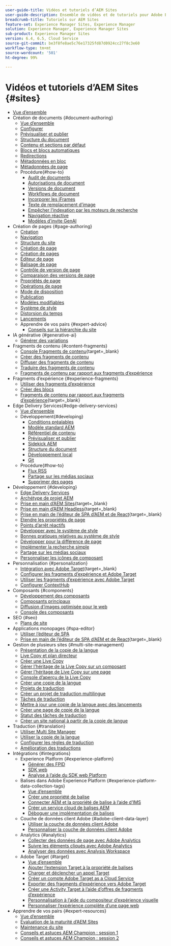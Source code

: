 ```yaml
---
user-guide-title: Vidéos et tutoriels d’AEM Sites
user-guide-description: Ensemble de vidéos et de tutoriels pour Adobe Experience Manager Sites.
breadcrumb-title: Tutoriels sur AEM Sites
feature-set: Experience Manager Sites, Experience Manager
solution: Experience Manager, Experience Manager Sites
sub-product: Experience Manager Sites
version: 6.4, 6.5, Cloud Service
source-git-commit: be3f8fe8ae5c76e17325fd87d0924cc27f8c3e60
workflow-type: tm+mt
source-wordcount: '501'
ht-degree: 99%

---
```



# Vidéos et tutoriels d’AEM Sites {#sites}

+ [Vue d’ensemble](overview.md)
+ Création de documents {#document-authoring}
   + [Vue d’ensemble](document-authoring/overview.md)
   + [Configurer](document-authoring/set-up.md)
   + [Prévisualiser et publier](document-authoring/preview-and-publish.md)
   + [Structure du document](document-authoring/document-structure.md)
   + [Contenu et sections par défaut](document-authoring/default-content-and-sections.md)
   + [Blocs et blocs automatiques](document-authoring/blocks-and-autoblocks.md)
   + [Redirections](document-authoring/redirects.md)
   + [Métadonnées en bloc](document-authoring/bulk-metadata.md)
   + [Métadonnées de page](document-authoring/page-metadata.md)
   + Procédure{#how-to}
      + [Audit de documents](./document-authoring/how-to/document-audit.md)
      + [Autorisations de document](./document-authoring/how-to/document-permissions.md)
      + [Versions de document](./document-authoring/how-to/document-versions.md)
      + [Workflows de document](./document-authoring/how-to/document-workflows.md)
      + [Incorporer les iFrames](./document-authoring/how-to/iframes.md)
      + [Texte de remplacement d’image](./document-authoring/how-to/image-alt-text.md)
      + [Empêcher l’indexation par les moteurs de recherche](./document-authoring/how-to/no-index.md)
      + [Navigation réactive](document-authoring/how-to/responsive-navigation.md)
      + [Modèles d’invite GenAI](./document-authoring/how-to/prompt-templates-for-content-variations.md)
+ Création de pages {#page-authoring}
   + [Création](page-authoring/aem-sites-authoring-overview.md)
   + [Navigation](page-authoring/basic-handling-sites-feature-video-use.md)
   + [Structure du site](page-authoring/content-hierarchy-feature-video-use.md)
   + [Création de page](page-authoring/creating-page-feature-video-use.md)
   + [Création de pages](page-authoring/page-authoring-overview-feature-video-use.md)
   + [Éditeur de page](page-authoring/page-editor-feature-video-use.md)
   + [Balisage de page](page-authoring/page-tagging-feature-video-use.md)
   + [Contrôle de version de page](page-authoring/page-versioning-feature-video-use.md)
   + [Comparaison des versions de page](page-authoring/page-diff-feature-video-use.md)
   + [Propriétés de page](page-authoring/page-properties-feature-video-understand.md)
   + [Opérations de page](page-authoring/page-operations-feature-video-use.md)
   + [Mode de disposition](page-authoring/responsive-layout-feature-video-understand.md)
   + [Publication](page-authoring/publication-management-feature-video-use.md)
   + [Modèles modifiables](page-authoring/template-editor-feature-video-use.md)
   + [Système de style](page-authoring/style-system-feature-video-use.md)
   + [Distorsion du temps](page-authoring/timewarp-feature-video-use.md)
   + [Lancements](page-authoring/launches.md)
   + Apprendre de vos pairs {#expert-advice}
      + [Conseils sur la hiérarchie du site](page-authoring/expert-advice/site-hierarchy.md)
+ IA générative {#generative-ai}
   + [Générer des variations](./generative-ai/generate-variations.md)
+ Fragments de contenu {#content-fragments}
   + [Console Fragments de contenu](https://experienceleague.adobe.com/docs/experience-manager-learn/content-fragments-console/overview.html?lang=fr){target=_blank}
   + [Créer des fragments de contenu](content-fragments/content-fragments-feature-video-use.md)
   + [Diffuser des fragments de contenu](content-fragments/content-fragments-delivery-feature-video-use.md)
   + [Traduire des fragments de contenu](content-fragments/content-fragments-translation-feature-video-use.md)
   + [Fragments de contenu par rapport aux fragments d’expérience](content-fragments/understand-content-fragments-and-experience-fragments.md)
+ Fragments d’expérience {#experience-fragments}
   + [Utiliser des fragments d’expérience](experience-fragments/experience-fragments-feature-video-use.md)
   + [Créer des blocs](experience-fragments/building-blocks.md)
   + [Fragments de contenu par rapport aux fragments d’expérience](https://experienceleague.adobe.com/docs/experience-manager-learn/sites/content-fragments/understand-content-fragments-and-experience-fragments.html){target=_blank}
+ Edge Delivery Services{#edge-delivery-services}
   + [Vue d’ensemble](./edge-delivery-services/overview.md)
   + Développement{#developing}
      + [Conditions préalables](edge-delivery-services/developing/prerequisites.md)
      + [Modèle standard AEM](edge-delivery-services/developing/aem-boilerplate.md)
      + [Référentiel de contenu](edge-delivery-services/developing/content-repository.md)
      + [Prévisualiser et publier](edge-delivery-services/developing/preview-and-publish.md)
      + [Sidekick AEM](edge-delivery-services/developing/sidekick.md)
      + [Structure du document](edge-delivery-services/developing/document-structure.md)
      + [Développement local](edge-delivery-services/developing/local-development.md)
      + [Git](edge-delivery-services/developing/git.md)
   + Procédure{#how-to}
      + [Flux RSS](edge-delivery-services/how-to/rss.md)
      + [Partage sur les médias sociaux](edge-delivery-services/how-to/social-media-sharing.md)
      + [Supprimer des pages](edge-delivery-services/how-to/delete-page.md)
+ Développement {#developing}
   + [Edge Delivery Services](developing/edge-delivery-services.md)
   + [Archétype de projet AEM](developing/aem-project-archetype.md)
   + [Prise en main d’AEM Sites](https://experienceleague.adobe.com/docs/experience-manager-learn/getting-started-wknd-tutorial-develop/overview.html?lang=fr){target=_blank}
   + [Prise en main d’AEM Headless](https://experienceleague.adobe.com/docs/experience-manager-learn/getting-started-with-aem-headless/overview.html?lang=fr){target=_blank}
   + [Prise en main de l’éditeur de SPA d’AEM et de React](https://experienceleague.adobe.com/docs/experience-manager-learn/getting-started-with-aem-headless/spa-editor/react/overview.html?lang=fr){target=_blank}
   + [Étendre les propriétés de page](developing/page-properties-technical-video-develop.md)
   + [Points d’arrêt réactifs](developing/responsive-breakpoints.md)
   + [Développer avec le système de style](developing/style-system-technical-video-understand.md)
   + [Bonnes pratiques relatives au système de style](developing/style-organization-style-system-understand-article.md)
   + [Développer pour la différence de page](developing/page-diff-technical-video-develop.md)
   + [Implémenter la recherche simple](developing/search-tutorial-develop.md)
   + [Partage sur les médias sociaux](developing/social-media-sharing-technical-video-use.md)
   + [Personnaliser les icônes de composant](developing/component-icons-technical-video-develop.md)
+ Personnalisation {#personalization}
   + [Intégration avec Adobe Target](https://helpx.adobe.com/fr/marketing-cloud/how-to/aem-target.html){target=_blank}
   + [Configurer les fragments d’expérience et Adobe Target](personalization/experience-fragment-target-technical-video-setup.md)
   + [Utiliser les fragments d’expérience avec Adobe Target](personalization/experience-fragment-target-offer-feature-video-use.md)
   + [Configurer ContextHub](personalization/context-hub-technical-video-setup.md)
+ Composants {#components}
   + [Développement des composants](components/component-development.md)
   + [Composants principaux](components/core-components-feature-video-understand.md)
   + [Diffusion d’images optimisée pour le web](components/web-optimized-image-delivery.md)
   + [Console des composants](components/components-console-feature-video-use.md)
+ SEO {#seo}
   + [Plans de site](./seo/sitemaps.md)
+ Applications monopages {#spa-editor}
   + [Utiliser l’éditeur de SPA](spa-editor/spa-editor-framework-feature-video-use.md)
   + [Prise en main de l’éditeur de SPA d’AEM et de React](https://experienceleague.adobe.com/docs/experience-manager-learn/getting-started-with-aem-headless/spa-editor/react/overview.html?lang=fr){target=_blank}
+ Gestion de plusieurs sites {#multi-site-management}
   + [Présentation de la copie de la langue](./multi-site-management/language-copy-overview.md)
   + [Live Copy et plan directeur](./multi-site-management/live-copy-and-blueprint.md)
   + [Créer une Live Copy](./multi-site-management/create-live-copy.md)
   + [Gérer l’héritage de la Live Copy sur un composant](./multi-site-management/manage-component-inheritance-live-copy.md)
   + [Gérer l’héritage de Live Copy sur une page](./multi-site-management/manage-page-inheritance-live-copy.md)
   + [Console d’aperçu de la Live Copy](./multi-site-management/live-copy-overview-console.md)
   + [Créer une copie de la langue](./multi-site-management/create-language-copy.md)
   + [Projets de traduction](./multi-site-management/manage-translation-projects.md)
   + [Créer un projet de traduction multilingue](./multi-site-management/create-multinational-translational-project.md)
   + [Tâches de traduction](./multi-site-management/create-translation-job.md)
   + [Mettre à jour une copie de la langue avec des lancements](./multi-site-management/updating-language-copy.md)
   + [Créer une page de copie de la langue](./multi-site-management/create-new-page-language-copy.md)
   + [Statut des tâches de traduction](./multi-site-management/translation-job-status.md)
   + [Créer un site national à partir de la copie de langue](./multi-site-management/create-new-site.md)
+ Traduction {#translation}
   + [Utiliser Multi Site Manager](translation/multi-site-manager-feature-video-use.md)
   + [Utiliser la copie de la langue](translation/language-copy-feature-video-use.md)
   + [Configurer les règles de traduction](translation/translation-rules-editor-technical-video-setup.md)
   + [Amélioration des traductions](translation/translation-enhancements-feature-video-use.md)
+ Intégrations {#integrations}
   + Experience Platform {#experience-platform}
      + [Générer des FPID](integrations/platform/fpid.md)
      + [SDK web](integrations/platform/web-sdk.md)
      + [Analyse à l’aide du SDK web Platform](integrations/platform/analytics-using-web-sdk.md)
   + Balises dans Adobe Experience Platform {#experience-platform-data-collection-tags}
      + [Vue d’ensemble](integrations/experience-platform/data-collection/tags/overview.md)
      + [Créer une propriété de balise](integrations/experience-platform/data-collection/tags/create-tag-property.md)
      + [Connecter AEM et la propriété de balise à l’aide d’IMS](integrations/experience-platform/data-collection/tags/connect-aem-tag-property-using-ims.md)
      + [Créer un service cloud de balises AEM](integrations/experience-platform/data-collection/tags/create-aem-launch-cloud-service.md)
      + [Déboguer une implémentation de balises](integrations/experience-platform/data-collection/tags/debug-tags-implementation.md)
   + Couche de données client Adobe {#adobe-client-data-layer}
      + [Utiliser la couche de données client Adobe](integrations/adobe-client-data-layer/data-layer-overview.md)
      + [Personnaliser la couche de données client Adobe](integrations/adobe-client-data-layer/data-layer-customize.md)
   + Analytics {#analytics}
      + [Collecter des données de page avec Adobe Analytics](integrations/analytics/collect-data-analytics.md)
      + [Suivre les éléments cliqués avec Adobe Analytics](integrations/analytics/track-clicked-component.md)
      + [Analyser des données avec Analysis Workspace](integrations/analytics/create-analytics-workspace.md)
   + Adobe Target {#target}
      + [Vue d’ensemble](integrations/adobe-target/overview.md)
      + [Ajouter l’extension Target à la propriété de balises](integrations/adobe-target/add-target-launch-extension.md)
      + [Charger et déclencher un appel Target](integrations/adobe-target/load-and-fire-target.md)
      + [Créer un compte Adobe Target as a Cloud Service](integrations/adobe-target/setup-aem-target-cloud-service.md)
      + [Exporter des fragments d’expérience vers Adobe Target](integrations/adobe-target/export-experience-fragment-target.md)
      + [Créer une Activity Target à l’aide d’offres de fragments d’expérience](integrations/adobe-target/create-target-activity.md)
      + [Personnalisation à l’aide du compositeur d’expérience visuelle](integrations/adobe-target/personalization-using-vec.md)
      + [Personnaliser l’expérience complète d’une page web](integrations/adobe-target/personalization-web-page.md)
+ Apprendre de vos pairs {#expert-resources}
   + [Vue d’ensemble](expert-resources/learn-from-your-peers-overview.md)
   + [Évaluation de la maturité d’AEM Sites](expert-resources/maturity-assessment.md)
   + [Maintenance du site](expert-resources/site-maintenance.md)
   + [Conseils et astuces AEM Champion : session 1](expert-resources/champion-tips-1.md)
   + [Conseils et astuces AEM Champion : session 2](expert-resources/champion-tips-2.md)
